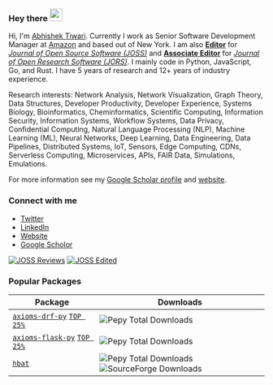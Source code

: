 ### Hey there <img src="https://media.giphy.com/media/hvRJCLFzcasrR4ia7z/giphy.gif" width="25px">

Hi, I'm [Abhishek Tiwari](https://www.abhishek-tiwari.com/). Currently I work as Senior Software Development Manager at [Amazon](https://www.aboutamazon.com/) and based out of New York. I am also **[Editor](https://joss.theoj.org/about#topic_editors)** for _[Journal of Open Source Software (JOSS)](https://joss.theoj.org/)_ and **[Associate Editor](https://openresearchsoftware.metajnl.com/about/editorialteam)** for _[Journal of Open Research Software (JORS)](https://openresearchsoftware.metajnl.com)_. I mainly code in Python, JavaScript, Go, and Rust. I have 5 years of research and 12+ years of industry experience.

Research interests: Network Analysis, Network Visualization, Graph Theory, Data Structures, Developer Productivity, Developer Experience, Systems Biology, Bioinformatics, Cheminformatics, Scientific Computing, Information Security, Information Systems, Workflow Systems, Data Privacy, Confidential Computing, Natural Language Processing (NLP), Machine Learning (ML), Neural Networks, Deep Learning, Data Engineering, Data Pipelines, Distributed Systems, IoT, Sensors, Edge Computing, CDNs, Serverless Computing, Microservices, APIs, FAIR Data, Simulations, Emulations.

For more information see my [Google Scholar profile](https://scholar.google.com/citations?user=Mb7eYKYAAAAJ&hl=en) and [website](https://www.abhishek-tiwari.com/).

### Connect with me

- [Twitter](https://twitter.com/abhishektiwari)
- [LinkedIn](https://www.linkedin.com/in/iamabhishektiwari/)
- [Website](https://www.abhishek-tiwari.com/)
- [Google Scholor](https://scholar.google.com/citations?user=Mb7eYKYAAAAJ&hl=en)

[![JOSS Reviews](https://joss.theoj.org/badges/reviewed_by/@abhishektiwari)](https://joss.theoj.org/papers/reviewed_by/@abhishektiwari)
[![JOSS Edited](https://img.shields.io/badge/dynamic/regex?url=https%3A%2F%2Fjoss.theoj.org%2Fpapers%2Fedited_by%2F%40abhishektiwari&search=%3Cspan%20class%3D%22pagy%20info%22%3EDisplaying%20%3Cb%3E(%5Cd%2B)%3C%2Fb%3E%20papers%3C%2Fspan%3E&replace=%241&label=JOSS%20Edited)](https://joss.theoj.org/papers/edited_by/@abhishektiwari)

### Popular Packages

| Package                                                                | Downloads                                                               |
| ---------------------------------------------------------------------- | ----------------------------------------------------------------------- |
| [`axioms-drf-py`](https://github.com/abhishektiwari/axioms-drf-py)   [`TOP 25%`](https://clickpy.clickhouse.com/dashboard/axioms-drf-py)  | ![Pepy Total Downloads](https://img.shields.io/pepy/dt/axioms-drf-py?label=PyPI%20Downloads)   |
| [`axioms-flask-py`](https://github.com/abhishektiwari/axioms-flask-py) [`TOP 25%`](https://clickpy.clickhouse.com/dashboard/axioms-flask-py) | ![Pepy Total Downloads](https://img.shields.io/pepy/dt/axioms-flask-py?label=PyPI%20Downloads) |
| [`hbat`](https://github.com/abhishektiwari/hbat)                       | ![Pepy Total Downloads](https://img.shields.io/pepy/dt/hbat?label=PyPI%20Downloads)  ![SourceForge Downloads](https://img.shields.io/sourceforge/dt/hbat?label=SourceForge%20Downloads)          |
